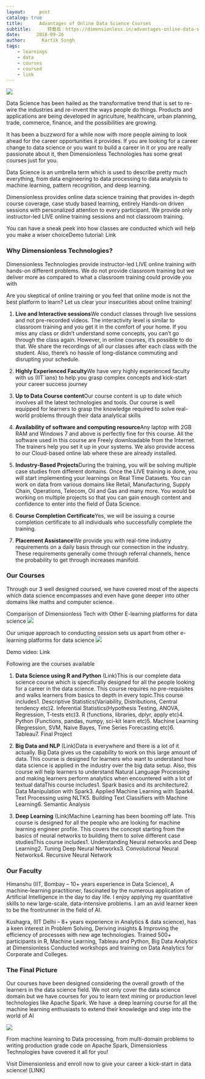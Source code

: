 ```yaml
---
layout:     post
catalog: true
title:      Advantages of Online Data Science Courses
subtitle:      转载自：https://dimensionless.in/advantages-online-data-science-courses/
date:      2018-09-26
author:      Kartik Singh
tags:
    - learnings
    - data
    - courses
    - coursed
    - link
---
```

![](https://cdn-images-1.medium.com/max/800/0*kdGUD2GtaM8WAgik.jpg)


Data Science has been hailed as the transformative trend that is set to re-wire the industries and re-invent the ways people do things. Products and applications are being developed in agriculture, healthcare, urban planning, trade, commerce, finance, and the possibilities are growing.

It has been a buzzword for a while now with more people aiming to look ahead for the career opportunities it provides. If you are looking for a career change to data science or you want to build a career in it or you are really passionate about it, then Dimensionless Technologies has some great courses just for you.

Data Science is an umbrella term which is used to describe pretty much everything, from data engineering to data processing to data analysis to machine learning, pattern recognition, and deep learning.

Dimensionless provides online data science training that provides in-depth course coverage, case study based learning, entirely Hands-on driven sessions with personalized attention to every participant. We provide only instructor-led LIVE online training sessions and not classroom training.

You can have a sneak peek into how classes are conducted which will help you make a wiser choiceDemo tutorial: Link

### Why Dimensionless Technologies?

Dimensionless Technologies provide instructor-led LIVE online training with hands-on different problems. We do not provide classroom training but we deliver more as compared to what a classroom training could provide you with

Are you skeptical of online training or you feel that online mode is not the best platform to learn? Let us clear your insecurities about online training!

1. **Live and Interactive sessions**We conduct classes through live sessions and not pre-recorded videos. The interactivity level is similar to classroom training and you get it in the comfort of your home. If you miss any class or didn’t understand some concepts, you can’t go through the class again. However, in online courses, it’s possible to do that. We share the recordings of all our classes after each class with the student. Also, there’s no hassle of long-distance commuting and disrupting your schedule.

1. **Highly Experienced Faculty**We have very highly experienced faculty with us (IIT`ians) to help you grasp complex concepts and kick-start your career success journey

1. **Up to Data Course content**Our course content is up to date which involves all the latest technologies and tools. Our course is well equipped for learners to grasp the knowledge required to solve real-world problems through their data analytical skills

1. **Availability of software and computing resource**Any laptop with 2GB RAM and Windows 7 and above is perfectly fine for this course. All the software used in this course are Freely downloadable from the Internet. The trainers help you set it up in your systems. We also provide access to our Cloud-based online lab where these are already installed.

1. **Industry-Based Projects**During the training, you will be solving multiple case studies from different domains. Once the LIVE training is done, you will start implementing your learnings on Real Time Datasets. You can work on data from various domains like Retail, Manufacturing, Supply Chain, Operations, Telecom, Oil and Gas and many more. You would be working on multiple projects so that you can gain enough content and confidence to enter into the field of Data Science.

1. **Course Completion Certificate**Yes, we will be issuing a course completion certificate to all individuals who successfully complete the training.

1. **Placement Assistance**We provide you with real-time industry requirements on a daily basis through our connection in the industry. These requirements generally come through referral channels, hence the probability to get through increases manifold.


### 

### Our Courses

Through our 3 well designed coursed, we have covered most of the aspects which data science encompasses and even have gone deeper into other domains like maths and computer science.

Comparison of Dimensionless Tech with Other E-learning platforms for data science
![](https://cdn-images-1.medium.com/max/800/1*3M0HVsIk6cBGWNdUjhIbEQ.png)


Our unique approach to conducting session sets us apart from other e-learning platforms for data science
![](https://cdn-images-1.medium.com/max/800/1*_vHbszwJZjYL_TMDEgyb0g.png)


Demo video: Link

Following are the courses available

1. **Data Science using R and Python** (Link)This is our complete data science course which is specifically designed for all the people looking for a career in the data science. This course requires no pre-requisites and walks learners from basics to depth in every topic.This course includes1. Descriptive Statistics(Variability, Distributions, Central tendency etc)2. Inferential Statistics(Hypothesis Testing, ANOVA, Regression, T-tests etc)3. R (functions, libraries, dplyr, apply etc)4. Python (Functions, pandas, numpy, sci-kit learn etc)5. Machine Learning (Regression, SVM, Naive Bayes, Time Series Forecasting etc)6. Tableau7. Final Project

1. **Big Data and NLP** (Link)Data is everywhere and there is a lot of it actually. Big Data gives us the capability to work on this large amount of data. This course is designed for learners who want to understand how data science is applied in the industry over the big data setup. Also, this course will help learners to understand Natural Language Processing and making learners perform analytics when encountered with a lot of textual dataThis course includes1. Spark basics and its architecture2. Data Manipulation with Spark3. Applied Machine Learning with Spark4. Text Processing using NLTK5. Building Text Classifiers with Machine Learning6. Semantic Analysis

1. **Deep Learning** (Link)Machine Learning has been booming off late. This course is designed for all the people who are looking for machine learning engineer profile. This covers the concept starting from the basics of neural networks to building them to solve different case studiesThis course includes1. Understanding Neural networks and Deep Learning2. Tuning Deep Neural Networks3. Convolutional Neural Networks4. Recursive Neural Network


### Our Faculty

Himanshu (IIT, Bombay – 10+ years experience in Data Science), A machine-learning practitioner, fascinated by the numerous application of Artificial Intelligence in the day to day life. I enjoy applying my quantitative skills to new large-scale, data-intensive problems. I am an avid learner keen to be the frontrunner in the field of AI.

Kushagra, (IIT Delhi – 8+ years experience in Analytics & data science), has a keen interest in Problem Solving, Deriving insights & Improving the efficiency of processes with new age technologies. Trained 500+ participants in R, Machine Learning, Tableau and Python, Big Data Analytics at Dimensionless Conducted workshops and training on Data Analytics for Corporate and Colleges.

### The Final Picture

Our courses have been designed considering the overall growth of the learners in the data science field. We not only cover the data science domain but we have courses for you to learn text mining or production level technologies like Apache Spark. We have  a deep learning course for all the machine learning enthusiasts to extend their knowledge and step into the world of AI

![](https://cdn-images-1.medium.com/max/800/0*8n5MLb-p0inP7LBj)


From machine learning to Data processing, from multi-domain problems to writing production grade code on Apache Spark, Dimensionless Technologies have covered it all for you!

Visit Dimensionless and enroll now to give your career a kick-start in data science! [LINK]
